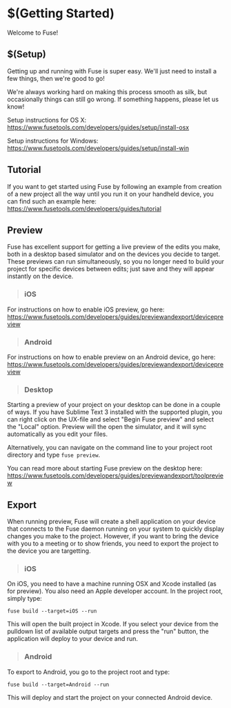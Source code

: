 # $(Getting Started)

Welcome to Fuse!

## $(Setup)

Getting up and running with Fuse is super easy. We'll just need to install a few things, then we're good to go!

We're always working hard on making this process smooth as silk, but occasionally things can still go wrong. If something happens, please let us know!

Setup instructions for OS X: https://www.fusetools.com/developers/guides/setup/install-osx

Setup instructions for Windows: https://www.fusetools.com/developers/guides/setup/install-win

## Tutorial

If you want to get started using Fuse by following an example from creation of a new project all the way until you run it on your handheld device, you can find such an example here: https://www.fusetools.com/developers/guides/tutorial

## Preview

Fuse has excellent support for getting a live preview of the edits you make, both in a desktop based simulator and on the devices you decide to target. These previews can run simultaneously, so you no longer need to build your project for specific devices between edits; just save and they will appear instantly on the device. 

> ### iOS

For instructions on how to enable iOS preview, go here: https://www.fusetools.com/developers/guides/previewandexport/devicepreview

> ### Android

For instructions on how to enable preview on an Android device, go here: https://www.fusetools.com/developers/guides/previewandexport/devicepreview

> ### Desktop

Starting a preview of your project on your desktop can be done in a couple of ways. If you have Sublime Text 3 installed with the supported plugin, you can right click on the UX-file and select "Begin Fuse preview" and select the "Local" option. Preview will the open the simulator, and it will sync automatically as you edit your files. 

Alternatively, you can navigate on the command line to your project root directory and type `fuse preview`.

You can read more about starting Fuse preview on the desktop here: https://www.fusetools.com/developers/guides/previewandexport/toolpreview 



## Export

When running preview, Fuse will create a shell application on your device that connects to the Fuse daemon running on your system to quickly display changes you make to the project. However, if you want to bring the device with you to a meeting or to show friends, you need to export the project to the device you are targetting.

> ### iOS

On iOS, you need to have a machine running OSX and Xcode installed (as for preview). You also need an Apple developer account. In the project root, simply type:

`fuse build --target=iOS --run`

This will open the built project in Xcode. If you select your device from the pulldown list of available output targets and press the "run" button, the application will deploy to your device and run.

> ### Android

To export to Android, you go to the project root and type:

`fuse build --target=Android --run`

This will deploy and start the project on your connected Android device.